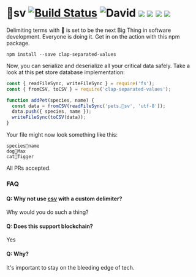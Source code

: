 # 👏sv [![Build Status](https://travis-ci.org/connor4312/-sv.svg?branch=master)](https://travis-ci.org/connor4312/-sv) ![David](https://img.shields.io/david/connor4312/-sv.svg) ![](https://img.shields.io/github/issues-raw/connor4312/-sv.svg) ![](https://img.shields.io/npm/l/clap-separated-values.svg) ![](https://img.shields.io/npm/v/clap-separated-values.svg) ![](https://img.shields.io/badge/unicorn-approved-ff69b4.svg)


Delimiting terms with 👏 is set to be the next Big Thing in software development. Everyone is doing it. Get in on the action with this npm package.

```
npm install --save clap-separated-values
```

Now, you can serialize and deserialize all your critical data safely. Take a look at this pet store database implementation:

```js
const { readFileSync, writeFileSync } = require('fs');
const { fromCSV, toCSV } = require('clap-separated-values');

function addPet(species, name) {
  const data = fromCSV(readFileSync('pets.👏sv', 'utf-8'));
  data.push({ species, name });
  writeFileSync(toCSV(data));
}
```

Your file might now look something like this:

```
species👏name
dog👏Max
cat👏Tigger
```

All PRs accepted.

### FAQ

#### Q: Why not use [csv](https://www.npmjs.com/package/csv) with a custom delimiter?

Why would you do such a thing?

#### Q: Does this support blockchain?

Yes

#### Q: Why?

It's important to stay on the bleeding edge of tech.